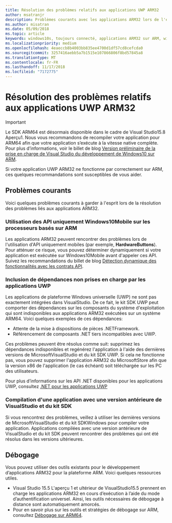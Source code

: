 ```yaml
---
title: Résolution des problèmes relatifs aux applications UWP ARM32
author: msatranjr
description: Problèmes courants avec les applications ARM32 lors de l'exécution sur ARM, et comment les résoudre.
ms.author: misatran
ms.date: 05/09/2018
ms.topic: article
keywords: windows10s, toujours connecté, applications ARM32 sur ARM, windows10 sur ARM, résolution des problèmes
ms.localizationpriority: medium
ms.openlocfilehash: 4eaeccb8b4003bb835ee4700d1df57cd8cefcda0
ms.sourcegitcommit: 3257416aebb5a7b1515e107866806f8bd57845a8
ms.translationtype: MT
ms.contentlocale: fr-FR
ms.lasthandoff: 11/17/2018
ms.locfileid: "7172775"
---
```

# <a name="troubleshooting-arm32-uwp-apps"></a>Résolution des problèmes relatifs aux applications UWP ARM32
>[!IMPORTANT]
> Le SDK ARM64 est désormais disponible dans le cadre de Visual Studio15.8 Aperçu1. Nous vous recommandons de recompiler votre application pour ARM64 afin que votre application s’exécute à la vitesse native complète. Pour plus d’informations, voir le billet de blog [Version préliminaire de la prise en charge de Visual Studio du développement de Windows10 sur ARM](https://blogs.windows.com/buildingapps/2018/05/08/visual-studio-support-for-windows-10-on-arm-development/).

Si votre application UWP ARM32 ne fonctionne par correctement sur ARM, ces quelques recommandations sont susceptibles de vous aider. 

## <a name="common-issues"></a>Problèmes courants
Voici quelques problèmes courants à garder à l'esprit lors de la résolution des problèmes liés aux applications ARM32.

### <a name="using-windows-10-mobile-only-apis-on-arm-based-processors"></a>Utilisation des API uniquement Windows10Mobile sur les processeurs basés sur ARM 
Les applications ARM32 peuvent rencontrer des problèmes lors de l'utilisation d'API uniquement mobiles (par exemple, **HardwareButtons**). Pour atténuer ce risque, vous pouvez déterminer dynamiquement si votre application est exécutée sur Windows10Mobile avant d'appeler ces API. Suivez les recommandations du billet de blog [Détection dynamique des fonctionnalités avec les contrats API](https://blogs.windows.com/buildingapps/2015/09/15/dynamically-detecting-features-with-api-contracts-10-by-10/).

### <a name="including-dependencies-not-supported-by-uwp-apps"></a>Inclusion de dépendances non prises en charge par les applications UWP
Les applications de plateforme Windows universelle (UWP) ne sont pas exactement intégrées dans VisualStudio. De ce fait, le kit SDK UWP peut comporter des dépendances sur les composants du système d'exploitation qui sont indisponibles aux applications ARM32 exécutées sur un système ARM64. Voici quelques exemples de ces dépendances:

- Attente de la mise à dispositions de pièces .NETFramework.
- Référencement de composants .NET tiers incompatibles avec UWP.

Ces problèmes peuvent être résolus comme suit: supprimez les dépendances indisponibles et regénérez l'application à l'aide des dernières versions de MicrosoftVisualStudio et du kit SDK UWP. Si cela ne fonctionne pas, vous pouvez supprimer l'application ARM32 du MicrosoftStore afin que la version x86 de l'application (le cas échéant) soit téléchargée sur les PC des utilisateurs. 

Pour plus d’informations sur les API .NET disponibles pour les applications UWP, consultez [.NET pour les applications UWP](https://msdn.microsoft.com/library/windows/apps/mt185501.aspx)

### <a name="compiling-an-app-with-an-older-version-of-visual-studio-and-sdk"></a>Compilation d'une application avec une version antérieure de VisualStudio et du kit SDK
Si vous rencontrez des problèmes, veillez à utiliser les dernières versions de MicrosoftVisualStudio et du kit SDKWindows pour compiler votre application. Applications compilées avec une version antérieure de VisualStudio et du kit SDK peuvent rencontrer des problèmes qui ont été résolus dans les versions ultérieures.

## <a name="debugging"></a>Débogage
Vous pouvez utiliser des outils existants pour le développement d’applications ARM32 pour la plateforme ARM. Voici quelques ressources utiles.

- Visual Studio 15.5 L'aperçu 1 et ultérieur de VisualStudio15.5 prennent en charge les applications ARM32 en cours d’exécution à l’aide du mode d’authentification universel. Ainsi, les outils nécessaires de débogage à distance sont automatiquement amorcés.
- Pour en savoir plus sur les outils et stratégies de débogage sur ARM, consultez [Débogage sur ARM64](https://docs.microsoft.com/en-us/windows-hardware/drivers/debugger/debugging-arm64).